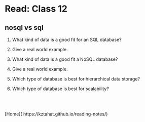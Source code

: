 # Read: Class 12

## nosql vs sql
1. What kind of data is a good fit for an SQL database?<br />
    
2. Give a real world example.<br />

3. What kind of data is a good fit a NoSQL database?<br />

4. Give a real world example.<br />

5. Which type of database is best for hierarchical data storage?<br />

6. Which type of database is best for scalability?<br />

##

<br />
<br />
[Home]( https://kztahat.github.io/reading-notes/)